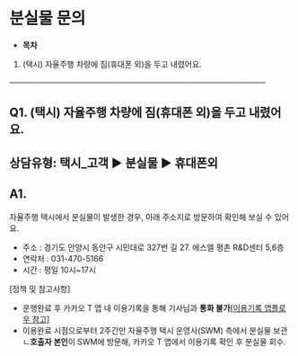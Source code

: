 # 분실물 문의

* **목차**

1. (택시) 자율주행 차량에 짐(휴대폰 외)을 두고 내렸어요.

──────────────────────────────────────────────

**Q1. (택시) 자율주행 차량에 짐(휴대폰 외)을 두고 내렸어요.**
----------------------------------------

상담유형: 택시\_고객 ▶ 분실물 ▶ 휴대폰외
-------------------------

**A1.**
-------

자율주행 택시에서 분실물이 발생한 경우, 아래 주소지로 방문하여 확인해 보실 수 있어요.   
- 주소 : 경기도 안양시 동안구 시민대로 327번 길 27. 에스엘 평촌 R&D센터 5,6층   
- 연락처 : 031-470-5166  
- 시간 : 평일 10시~17시

[정책 및 참고사항]

* 운행완료 후 카카오 T 앱 내 이용기록을 통해 기사님과 **통화 불가**[[이용기록 앱플로우 참고]](https://kakaomobilitysupport.zendesk.com/hc/ko/articles/36865462535577)
* 이용완료 시점으로부터 2주간만 자율주행 택시 운영사(SWM) 측에서 분실물 보관  
  ㄴ**호출자 본인**이 SWM에 방문해, 카카오 T 앱에서 이용기록 확인 후 분실물 회수.